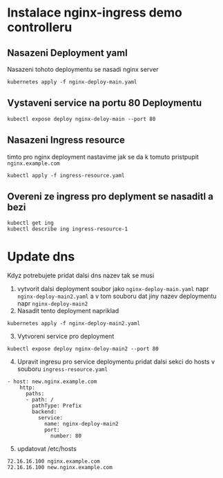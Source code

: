 # Instalace nginx-ingress demo controlleru

## Nasazeni Deployment yaml
Nasazeni tohoto deploymentu se nasadi nginx server
```
kubernetes apply -f nginx-deploy-main.yaml
```

## Vystaveni service na portu 80 Deploymentu
```
kubectl expose deploy nginx-deloy-main --port 80
```

## Nasazeni Ingress resource
timto pro nginx deployment nastavime jak se da k tomuto pristpupit `nginx.example.com`
```
kubectl apply -f ingress-resource.yaml
```

## Overeni ze ingress pro deplyment se nasaditl a bezi
```
kubectl get ing
kubectl describe ing ingress-resource-1
```

# Update dns
Kdyz potrebujete pridat dalsi dns nazev tak se musi
1. vytvorit dalsi deployment soubor jako `nginx-deploy-main.yaml` napr `nginx-deploy-main2.yaml` a v tom souboru dat jiny nazev deploymentu napr `nginx-deploy-main2`
2. Nasadit tento deployment napriklad
```
kubernetes apply -f nginx-deploy-main2.yaml
```
3. Vytvoreni service pro deployment
```
kubectl expose deploy nginx-deloy-main2 --port 80
```
4. Upravit ingresu pro service deploymentu 
pridat dalsi sekci do hosts v souboru `ingress-resource.yaml`
```
- host: new.nginx.example.com
    http:
      paths:
      - path: /
        pathType: Prefix
        backend:
          service:
            name: nginx-deploy-main2
            port:
              number: 80
```

5. updatovat /etc/hosts 
```
72.16.16.100 nginx.example.com
72.16.16.100 new.nginx.example.com
```